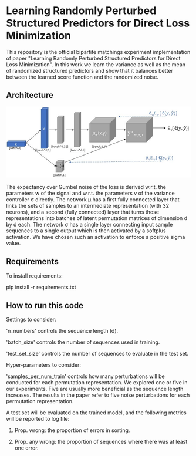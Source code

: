 # Learning Randomly Perturbed Structured Predictors for Direct Loss Minimization
This repository is the official bipartite matchings experiment implementation of paper "Learning Randomly Perturbed Structured Predictors for Direct Loss Minimization".
In this work we learn the variance as well as the mean of randomized structured predictors and show that it balances better between the learned score function and the randomized noise. 

## Architecture
![Bi-Partite Matching Learning Architecture Diagram](BipartiteMatching.jpg?raw=true "Bi-Partite Matching Learning Architecture Diagram")

The expectancy over Gumbel noise of the loss is derived w.r.t. the parameters w of the signal and w.r.t. the parameters v of the variance
controller σ directly. The network μ has a first fully connected layer that links the sets of samples to an intermediate representation (with 32 neurons), and a second (fully connected) layer that turns those representations into batches of latent permutation matrices of dimension d by d each. The network σ has a single layer connecting input sample sequences to a single output which is then activated by a softplus activation. We have chosen such an activation to enforce a positive sigma value.


## Requirements
To install requirements:

pip install -r requirements.txt

## How to run this code
Settings to consider:

'n_numbers' controls the sequence length (d).

'batch_size' controls the number of sequences used in training.

'test_set_size' controls the number of sequences to evaluate in the test set.

Hyper-parameters to consider:

'samples_per_num_train' controls how many perturbations will be conducted for each permutation representation. We explored one or five in our experiments. Five are usually more beneficial as the sequence length increases. The results in the paper refer to five noise perturbations for each permutation representation.

A test set will be evaluated on the trained model, and the following metrics will be reported to log file:

1. Prop. wrong: the proportion of errors in sorting.

2. Prop. any wrong: the proportion of sequences where there was at least one error.




